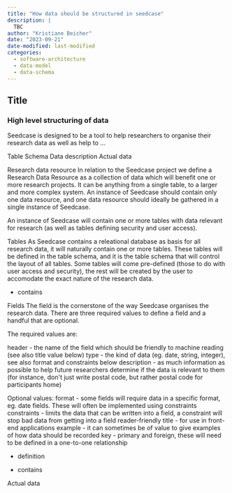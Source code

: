 ```yaml
---
title: "How data should be structured in seedcase"
description: |
  TBC
author: "Kristiane Beicher"
date: "2023-09-21"
date-modified: last-modified
categories:
  - software-architecture
  - data-model
  - data-schema
---
```


## Title

### High level structuring of data

Seedcase is designed to be a tool to help researchers to organise their research data as well as help to ...

Table Schema
Data description
Actual data

Research data resource
In relation to the Seedcase project we define a Research Data Resource as a collection of data which will benefit one or more research projects.  It can be anything from a single table, to a larger and more complex system.  An instance of Seedcase should contain only one data resource, and one data resource should ideally be gathered in a single instance of Seedcase.

An instance of Seedcase will contain one or more tables with data relevant for research (as well as tables defining security and user access).

Tables
As Seedcase contains a releational database as basis for all research data, it will naturally contain one or more tables.  These tables will be defined in the table schema, and it is the table schema that will control the layout of all tables.  Some tables will come pre-defined (those to do with user access and security), the rest will be created by the user to accomodate the exact nature of the research data.  

- contains

Fields 
The field is the cornerstone of the way Seedcase organises the research data.  There are three required values to define a field and a handful that are optional.

The required values are:

header - the name of the field which should be friendly to machine reading (see also title value below)
type - the kind of data (eg. date, string, integer), see also format and constraints below
description - as much information as possible to help future researchers determine if the data is relevant to them (for instance, don't just write postal code, but rather postal code for participants home)

Optional values:
format - some fields will require data in a specific format, eg. date fields.  These will often be implemented using constraints
constraints - limits the data that can be written into a field, a constraint will stop bad data from getting into a field
reader-friendly title - for use in front-end applications
example - it can sometimes be of value to give examples of how data should be recorded
key - primary and foreign, these will need to be defined in a one-to-one relationship




- definition

- contains

Actual data
